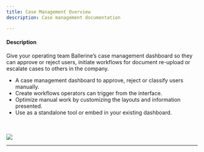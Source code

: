 ```yaml
---
title: Case Management Overview
description: Case management documentation

---
```


#### Description

Give your operating team Ballerine’s case management dashboard so they can approve or reject users, initiate workflows for document re-upload or escalate cases to others in the company.

- A case management dashboard to approve, reject or classify users manually.
- Create workflows operators can trigger from the interface.
- Optimize manual work by customizing the layouts and information presented.
- Use as a standalone tool or embed in your existing dashboard.

<br/>

<br/>

<img src="https://blrn-imgs.s3.eu-central-1.amazonaws.com/github/dashboard.png">

---
